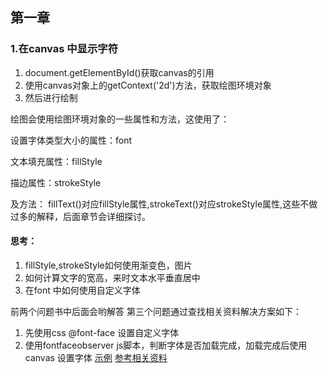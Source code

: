 ## 第一章
### 1.在canvas 中显示字符
1. document.getElementById()获取canvas的引用
2. 使用canvas对象上的getContext('2d')方法，获取绘图环境对象
3. 然后进行绘制

绘图会使用绘图环境对象的一些属性和方法，这使用了：

设置字体类型大小的属性：font

文本填充属性：fillStyle

描边属性：strokeStyle

及方法：
fillText()对应fillStyle属性,strokeText()对应strokeStyle属性,这些不做过多的解释，后面章节会详细探讨。

#### 思考：
1. fillStyle,strokeStyle如何使用渐变色，图片
2. 如何计算文字的宽高，来时文本水平垂直居中
3. 在font 中如何使用自定义字体

前两个问题书中后面会哟解答
第三个问题通过查找相关资料解决方案如下：
1. 先使用css @font-face 设置自定义字体
2. 使用fontfaceobserver js脚本，判断字体是否加载完成，加载完成后使用canvas 设置字体
[示例](https://songweir.github.io/h5s/h5canvas-book-notes/chapter1/example1/example1.html)
[参考相关资料](https://www.w3cplus.com/css/font-display-masses.html)

